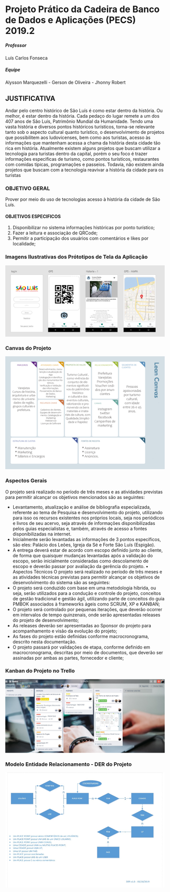 # Projeto Prático da Cadeira de Banco de Dados e Aplicações (PECS) 2019.2
##### Professor 
Luís Carlos Fonseca
##### Equipe
Alysson Marquezelli -
Gerson de Oliveira -
Jhonny Robert


## JUSTIFICATIVA
Andar pelo centro histórico de São Luís é como estar dentro da história. Ou melhor, é estar dentro da história. Cada pedaço do lugar remete a um dos 407 anos de São Luís, Patrimônio Mundial da Humanidade. 
Tendo uma vasta história e diversos pontos históricos turísticos, torna-se relevante tanto sob o aspecto cultural quanto turístico, o desenvolvimento de projetos que possibilitem aos ludovicenses, bem como aos turistas, acesso às informações que mantenham acessa a chama da história desta cidade tão rica em história. 
Atualmente existem alguns projetos que buscam utilizar a tecnologia para turistas dentro da capital, porém o seu foco é trazer informações especificas de turismo, como pontos turísticos, restaurantes com comidas típicas, programações e passeios. Todavia, não existem ainda projetos que buscam com a tecnologia reavivar a história da cidade para os turistas


### OBJETIVO GERAL
Prover por meio do uso de tecnologias acesso à história da cidade de São Luís.
#### OBJETIVOS ESPECIFICOS
1.	Disponibilizar no sistema informações históricas por ponto turístico;
2.	Fazer a leitura e associação de QRCode;
3.	Permitir a participação dos usuários com comentários e likes por localidade;


### Imagens Ilustrativas dos Prótotipos de Tela da Aplicação
![imagem da tela](https://github.com/jhonnyrobert/ProjetoTurismoUema/blob/master/Prototiopo.jpg)


### Canvas do Projeto
![imagem da tela](https://github.com/jhonnyrobert/ProjetoTurismoUema/blob/master/Lean%20Canvas.jpg)

### Aspectos Gerais
O projeto será realizado no período de três meses e as atividades previstas para permitir alcançar os objetivos mencionados são as seguintes:
- Levantamento, atualização e análise de bibliografia especializada, referente ao tema de
Pesquisa e desenvolvimento do projeto, utilizando para isso os recursos existentes nos próprios locais, seja nos periódicos e livros de seu acervo, seja através de informações disponibilizadas pelos guias especialistas e, também, através de acesso a fontes disponibilizadas na internet.
- Inicialmente serão levantadas as informações de 3 pontos específicos, são eles: Palácio dos Leões, Igreja da Sé e Forte São Luís (Espigão).
- A entrega deverá estar de acordo com escopo definido junto ao cliente, de forma que quaisquer mudanças levantadas após a validação do escopo, serão inicialmente consideradas como descolamento de escopo e deverão passar por avaliação da gerência do projeto.
•	Aspectos Técnicos
O projeto será realizado no período de três meses e as atividades técnicas previstas para permitir alcançar os objetivos de desenvolvimento do sistema são as seguintes:
- O projeto será conduzido com base em uma metodologia híbrida, ou seja, serão utilizados para a condução e controle do projeto, conceitos de gestão tradicional e gestão ágil, utilizando parte de conceitos do guia PMBOK associados à frameworks ágeis como SCRUM, XP e KANBAN;
- O projeto será controlado por pequenas iterações, que deverão ocorrer em intervalos de tempo quinzenais, onde serão apresentadas releases do projeto de desenvolvimento;
- As releases deverão ser apresentadas ao Sponsor do projeto para acompanhamento e visão da evolução do projeto;
- As fases do projeto estão definidas conforme macrocronograma, descrito nesta documentação.
- O projeto passará por validações de etapa, conforme definido em macrocronograma, descritas por meio de documentos, que deverão ser assinadas por ambas as partes, fornecedor e cliente;

### Kanban do Projeto no Trello
![imagem da tela](https://github.com/jhonnyrobert/ProjetoTurismoUema/blob/master/trello.jpg)

### Modelo Entidade Relacionamento - DER do Projeto 
![imagem da tela](https://github.com/jhonnyrobert/ProjetoTurismoUema/blob/master/DER.jpeg)
